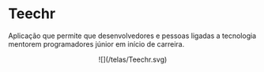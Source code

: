 # Teechr
Aplicação que permite que desenvolvedores e pessoas ligadas a tecnologia mentorem programadores júnior em início de carreira.


<p align="center">
   ![](/telas/Teechr.svg)
</p>


